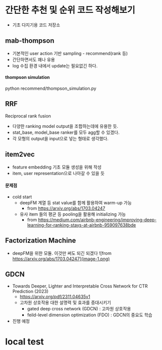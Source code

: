 # 간단한 추천 및 순위 코드 작성해보기
* 기초 다지기용 코드 저장소
## mab-thompson
* 기본적인 user action 기반 sampling - recommend(rank 등)
* 간단하면서도 꽤나 유용
* log 수집 환경 내에서 update는 필요없긴 하다.

#### thompson simulation
python recommend/thompson_simulation.py

## RRF
Reciprocal rank fusion
* 다양한 ranking model output을 조합하는데에 유용한 듯.
* stat_base, model_base ranker를 모두 agg할 수 있겠다.
* 각 모형의 output을 input으로 넣는 형태로 생각했다.

## item2vec
* feature embedding 기초 모듈 생성을 위해 작성
* item, user representation으로 나아갈 수 있을 듯
#### 문제점
* cold start
    * deepFM 계열 등 stat value를 함께 활용하여 warm-up 가능
        * from https://arxiv.org/abs/1703.04247
    * 유사 item 들의 평균 등 pooling을 활용해 initializing 가능
        * from https://medium.com/airbnb-engineering/improving-deep-learning-for-ranking-stays-at-airbnb-959097638bde

## Factorization Machine
* deepFM을 위한 모듈. 이것만 써도 되긴 되겠다
![from https://arxiv.org/abs/1703.04247](image-1.png)

## GDCN
* Towards Deeper, Lighter and Interpretable Cross Network for CTR Prediction (2023)
    * https://arxiv.org/pdf/2311.04635v1
    * 고차원 상호작용 대한 설명력 및 효과를 증대시키기
        * gated deep cross network (GDCN) : 고차원 상호작용
        * feild-level dimension optimization (FDO) : GDCN의 중요도 학습
* 진행 예정

# local test